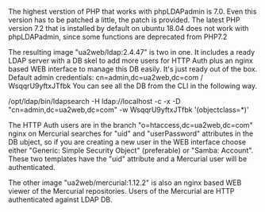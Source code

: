 
The highest verstion of PHP that works with phpLDAPadmin is 7.0.
Even this version has to be patched a little, the patch is provided.
The latest PHP version 7.2 that is installed by default on ubuntu 18.04
does not work with phpLDAPadmin, since some functions are deprecated from PHP7.2

The resulting image "ua2web/ldap:2.4.47" is two in one. It includes a ready LDAP
server with a DB skel to add more users for HTTP Auth plus an nginx based WEB interface
to manage this DB easily. It's just ready out of the box.
Default admin credentials: cn=admin,dc=ua2web,dc=com / WsqqrU9yftxJTfbk
You can see all the DB from the CLI in the following way.

/opt/ldap/bin/ldapsearch -H ldap://localhost -c -x -D "cn=admin,dc=ua2web,dc=com" -w WsqqrU9yftxJTfbk '(objectclass=*)'


The HTTP Auth users are in the branch "o=htaccess,dc=ua2web,dc=com"
nginx on Mercurial searches for "uid" and "userPassword" attributes in the DB ubject,
so if you are creating a new user in the WEB interface choose
either "Generic: Simple Security Object" (preferable) or "Samba: Account".
These two templates have the "uid" attribute and a Mercurial user will be authenticated.


The other image "ua2web/mercurial:1.12.2" is also an nginx based WEB viewer of the Mercurial repositories.
Users of the Mercurial are HTTP authenticated against LDAP DB.
